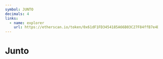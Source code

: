 ```yaml
---
symbol: JUNTO
decimals: 4
links:
  - name: explorer
    url: https://etherscan.io/token/0x61dF1FD3454185A66B03C27F84ffB7e4D478553E
---
```


# Junto
